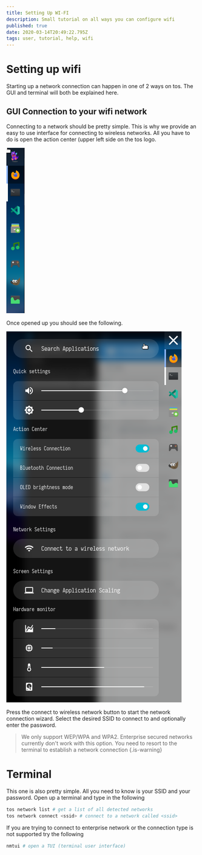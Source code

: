```yaml
---
title: Setting Up WI-FI
description: Small tutorial on all ways you can configure wifi
published: true
date: 2020-03-14T20:49:22.795Z
tags: user, tutorial, help, wifi
---
```


# Setting up wifi
Starting up a network connection can happen in one of 2 ways on tos. The GUI and terminal will both be explained here.

## GUI Connection to your wifi network

Connecting to a network should be pretty simple. This is why we provide an easy to use interface for connecting to wireless networks. All you have to do is open the action center (upper left side on the tos logo.

![6a6914c-action-center-location.png](/6a6914c-action-center-location.png)

Once opened up you should see the following.

![b09d73b-action-center.png](/b09d73b-action-center.png)

Press the connect to wireless network button to start the network connection wizard.
Select the desired SSID to connect to and optionally enter the password.

> We only support WEP/WPA and WPA2. Enterprise secured networks currently don't work with this option. You need to resort to the terminal to establish a network connection
{.is-warning}

# Terminal
This one is also pretty simple. All you need to know is your SSID and your password. Open up a terminal and type in the following

```bash
tos network list # get a list of all detected networks
tos network connect <ssid> # connect to a network called <ssid>
```

If you are trying to connect to enterprise network or the connection type is not supported try the following

```bash
nmtui # open a TUI (terminal user interface)
```
